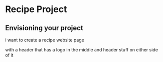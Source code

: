 # Recipe Project 

## Envisioning your project 

i want to create a recipe website page 

with a header that has a logo in the middle and header stuff on either side of it 

